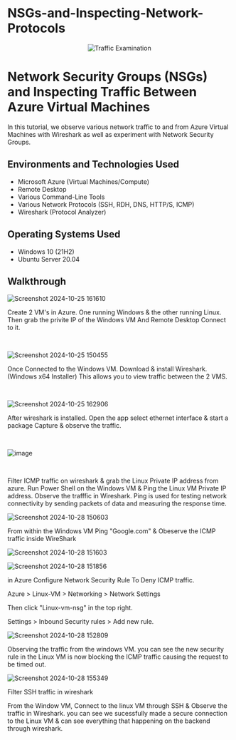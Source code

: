 # NSGs-and-Inspecting-Network-Protocols


<p align="center">
<img src="https://i.imgur.com/Ua7udoS.png" alt="Traffic Examination"/>
</p>

<h1>Network Security Groups (NSGs) and Inspecting Traffic Between Azure Virtual Machines</h1>
In this tutorial, we observe various network traffic to and from Azure Virtual Machines with Wireshark as well as experiment with Network Security Groups. <br />


<h2>Environments and Technologies Used</h2>

- Microsoft Azure (Virtual Machines/Compute)
- Remote Desktop
- Various Command-Line Tools
- Various Network Protocols (SSH, RDH, DNS, HTTP/S, ICMP)
- Wireshark (Protocol Analyzer)

<h2>Operating Systems Used </h2>

- Windows 10 (21H2)
- Ubuntu Server 20.04

<h2>Walkthrough</h2>

<p>

![Screenshot 2024-10-25 161610](https://github.com/user-attachments/assets/3b69a3a5-9e6e-4fae-8ff3-5a55639baac2)

</p>
<p>
Create 2 VM's in Azure. One running Windows & the other running Linux. Then grab the privite IP of the Windows VM And Remote Desktop Connect to it.

</p>
<br />

<p>

  ![Screenshot 2024-10-25 150455](https://github.com/user-attachments/assets/035ae20e-7dc3-4d5b-9d84-b3b076189adb)

</p>
<p>
Once Connected to the Windows VM. Download & install Wireshark. (Windows x64 Installer) This allows you to view traffic between the 2 VMS.
</p>
<br />

<p>

![Screenshot 2024-10-25 162906](https://github.com/user-attachments/assets/66ede834-0087-4816-b7e4-a7308784b4ad)

</p>
<p>
After wireshark is installed. Open the app select ethernet interface & start a package Capture & observe the traffic. 

</p>
<br />

![image](https://github.com/user-attachments/assets/be095fd3-184c-4efb-bf31-93f1b1feaeff)

</p>
<br />

Filter ICMP traffic on wireshark & grab the Linux Private IP address from azure. Run Power Shell on the Windows VM & Ping the Linux VM Private IP address. Observe the trafffic in Wireshark. Ping is used for testing network connectivity by sending packets of data and measuring the response time.

![Screenshot 2024-10-28 150603](https://github.com/user-attachments/assets/1ddec140-5b70-4af3-897f-afe3e918e988)


From within the Windows VM Ping "Google.com" & Obeserve the ICMP traffic inside WireShark

![Screenshot 2024-10-28 151603](https://github.com/user-attachments/assets/52b85815-3919-4774-a3e3-9bca94ab9267)

![Screenshot 2024-10-28 151856](https://github.com/user-attachments/assets/a75777ed-bff2-4560-9c5f-b6ccefe64da0)

in Azure Configure Network Security Rule To Deny ICMP traffic. 

Azure > Linux-VM > Networking > Network Settings 

Then click "Linux-vm-nsg" in the top right. 

Settings > Inbound Security rules > Add new rule. 

![Screenshot 2024-10-28 152809](https://github.com/user-attachments/assets/cf54d092-4e43-4cd7-a66d-71dd70ca4637)

Observing the traffic from the windows VM. you can see the new security rule in the Linux VM is now blocking the ICMP traffic causing the request to be timed out.  

![Screenshot 2024-10-28 155349](https://github.com/user-attachments/assets/e1d1e702-325f-40c8-a816-7c211e0ef171)

Filter SSH traffic in wireshark

From the Window VM, Connect to the linux VM through SSH & Observe the traffic in Wireshark. you can see we sucessfully made a secure connection to the Linux VM & can see everything that happening on the backend through wireshark.



